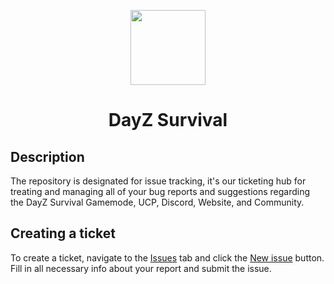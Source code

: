 <p align="center">
    <img src="https://avatars.githubusercontent.com/u/109519315?s=200&v=4" width="120">
    <h1 align="center">DayZ Survival</h1>
</p>

## Description
The repository is designated for issue tracking, it's our ticketing hub for treating and managing all of your bug reports and suggestions regarding the DayZ Survival Gamemode, UCP, Discord, Website, and Community.

## Creating a ticket
To create a ticket, navigate to the [Issues](https://github.com/dayz-survival/board/issues) tab and click the [New issue](https://github.com/dayz-survival/board/issues/new/choose) button. Fill in all necessary info about your report and submit the issue.
